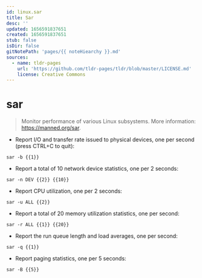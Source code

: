 ```yaml
---
id: linux.sar
title: Sar
desc: ''
updated: 1656591837651
created: 1656591837651
stub: false
isDir: false
gitNotePath: 'pages/{{ noteHiearchy }}.md'
sources:
  - name: tldr-pages
    url: 'https://github.com/tldr-pages/tldr/blob/master/LICENSE.md'
    license: Creative Commons
---
```

# sar

> Monitor performance of various Linux subsystems.
> More information: <https://manned.org/sar>.

- Report I/O and transfer rate issued to physical devices, one per second (press CTRL+C to quit):

`sar -b {{1}}`

- Report a total of 10 network device statistics, one per 2 seconds:

`sar -n DEV {{2}} {{10}}`

- Report CPU utilization, one per 2 seconds:

`sar -u ALL {{2}}`

- Report a total of 20 memory utilization statistics, one per second:

`sar -r ALL {{1}} {{20}}`

- Report the run queue length and load averages, one per second:

`sar -q {{1}}`

- Report paging statistics, one per 5 seconds:

`sar -B {{5}}`


